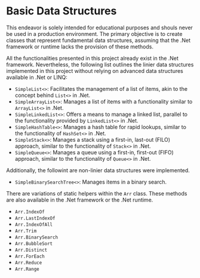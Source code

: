 # Basic Data Structures

This endeavor is solely intended for educational purposes and shouls never be used in a production environment. The primary objective is to create classes that represent fundamental data structures, assuming that the .Net framework or runtime lacks the provision of these methods.

All the functionalities presented in this project already exist in the .Net framework. Nevertheless, the following list outlines the linier data structures implemented in this project without relying on advanced data structures available in .Net or LINQ:

- `SimpleList<>`: Facilitates the management of a list of items, akin to the concept behind `List<>` in .Net.
- `SimpleArrayList<>`: Manages a list of items with a functionality similar to `ArrayList<>` in .Net.
- `SimpleLinkedList<>`: Offers a means to manage a linked list, parallel to the functionality provided by `LinkedList<>` in .Net.
- `SimpleHashTable<>`: Manages a hash table for rapid lookups, similar to the functionality of `HashSet<>` in .Net.
- `SimpleStack<>`: Manages a stack using a first-in, last-out (FILO) approach, similar to the functionality of `Stack<>` in .Net.
- `SimpleQueue<>`: Manages a queue using a first-in, first-out (FIFO) approach, similar to the functionality of `Queue<>` in .Net.

Additionally, the followint are non-linier data structures were implemented.

- `SimpleBinarySearchTree<>`: Manages items in a binary search.

There are variations of static helpers within the `Arr` class. These methods are also available in the .Net framework or the .Net runtime.

- `Arr.IndexOf`
- `Arr.LastIndexOf`
- `Arr.IndexOfAll`
- `Arr.Trim`
- `Arr.BinarySearch`
- `Arr.BubbleSort`
- `Arr.Distinct`
- `Arr.ForEach`
- `Arr.Reduce`
- `Arr.Range`
